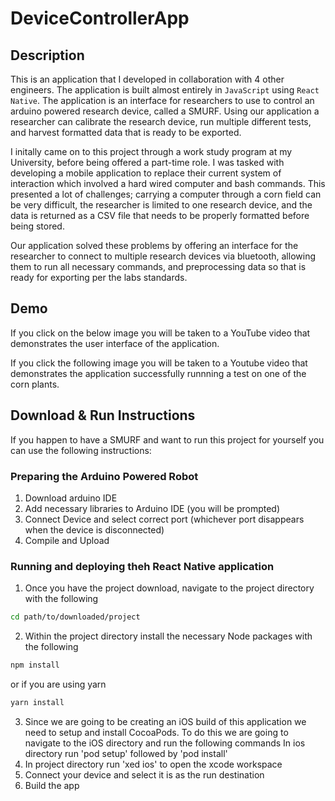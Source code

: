 # DeviceControllerApp

## Description
This is an application that I developed in collaboration with 4 other engineers.  The application is built almost entirely in `JavaScript` using `React Native`.  The application is an interface for researchers to use to control an arduino powered research device, called a SMURF.  Using our application a researcher can calibrate the research device, run multiple different tests, and harvest formatted data that is ready to be exported.

I initally came on to this project through a work study program at my University, before being offered a part-time role.  I was tasked with developing a mobile application to replace their current system of interaction which involved a hard wired computer and bash commands.  This presented a lot of challenges; carrying a computer through a corn field can be very difficult, the researcher is limited to one research device, and the data is returned as a CSV file that needs to be properly formatted before being stored.

Our application solved these problems by offering an interface for the researcher to connect to multiple research devices via bluetooth, allowing them to run all necessary commands, and preprocessing data so that is ready for exporting per the labs standards.

## Demo
If you click on the below image you will be taken to a YouTube video that demonstrates the user interface of the application.


If you click the following image you will be taken to a Youtube video that demonstrates the application successfully runnning a test on one of the corn plants.


## Download & Run Instructions
If you happen to have a SMURF and want to run this project for yourself you can use the following instructions:
### Preparing the Arduino Powered Robot
  1. Download arduino IDE
  2. Add necessary libraries to Arduino IDE (you will be prompted)
  3. Connect Device and select correct port (whichever port disappears when the device is disconnected)
  4. Compile and Upload

### Running and deploying theh React Native application
  1. Once you have the project download, navigate to the project directory with the following
```bash
cd path/to/downloaded/project
```
  2. Within the project directory install the necessary Node packages with the following
```bash
npm install
``` 
or if you are using yarn
```bash
yarn install
```
  3. Since we are going to be creating an iOS build of this application we need to setup and install CocoaPods. To do this we are going to navigate to the iOS directory and run the following commands
  In ios directory run 'pod setup' followed by 'pod install'
  4. In project directory run 'xed ios' to open the xcode workspace
  5. Connect your device and select it is as the run destination
  6. Build the app
